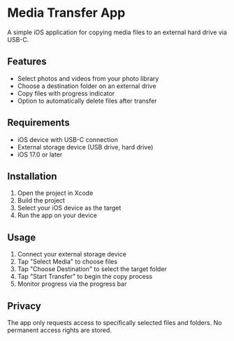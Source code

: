 # Media Transfer App

A simple iOS application for copying media files to an external hard drive via USB-C.

## Features

- Select photos and videos from your photo library
- Choose a destination folder on an external drive
- Copy files with progress indicator
- Option to automatically delete files after transfer

## Requirements

- iOS device with USB-C connection
- External storage device (USB drive, hard drive)
- iOS 17.0 or later

## Installation

1. Open the project in Xcode
2. Build the project
3. Select your iOS device as the target
4. Run the app on your device

## Usage

1. Connect your external storage device
2. Tap "Select Media" to choose files
3. Tap "Choose Destination" to select the target folder
4. Tap "Start Transfer" to begin the copy process
5. Monitor progress via the progress bar

## Privacy

The app only requests access to specifically selected files and folders. No permanent access rights are stored. 